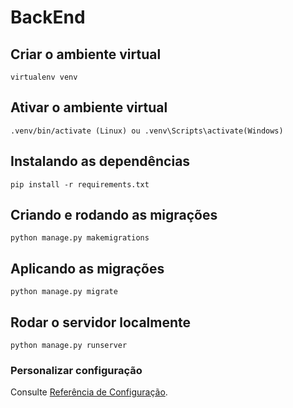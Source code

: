 # BackEnd

## Criar o ambiente virtual
```
virtualenv venv 
```

## Ativar o ambiente virtual
```
.venv/bin/activate (Linux) ou .venv\Scripts\activate(Windows)
```

## Instalando as dependências
```
pip install -r requirements.txt
```

## Criando e rodando as migrações
```
python manage.py makemigrations
```

## Aplicando as migrações
```
python manage.py migrate
```

## Rodar o servidor localmente
```
python manage.py runserver
```

### Personalizar configuração
Consulte [Referência de Configuração](https://docs.djangoproject.com/en/4.1/topics/settings/).